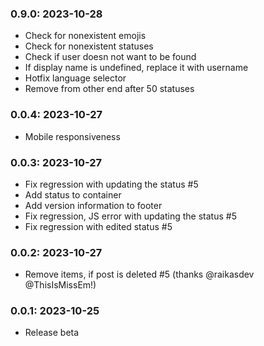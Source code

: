 ### 0.9.0: 2023-10-28

* Check for nonexistent emojis
* Check for nonexistent statuses
* Check if user doesn not want to be found
* If display name is undefined, replace it with username
* Hotfix language selector
* Remove from other end after 50 statuses

### 0.0.4: 2023-10-27

* Mobile responsiveness

### 0.0.3: 2023-10-27

* Fix regression with updating the status #5
* Add status to container
* Add version information to footer
* Fix regression, JS error with updating the status #5
* Fix regression with edited status #5

### 0.0.2: 2023-10-27

* Remove items, if post is deleted #5 (thanks @raikasdev @ThisIsMissEm!)

### 0.0.1: 2023-10-25

* Release beta
